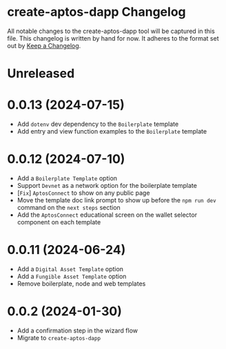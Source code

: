 # create-aptos-dapp Changelog

All notable changes to the create-aptos-dapp tool will be captured in this file. This changelog is written by hand for now. It adheres to the format set out by [Keep a Changelog](https://keepachangelog.com/en/1.0.0/).

# Unreleased

# 0.0.13 (2024-07-15)

- Add `dotenv` dev dependency to the `Boilerplate` template
- Add entry and view function examples to the `Boilerplate` template

# 0.0.12 (2024-07-10)

- Add a `Boilerplate Template` option
- Support `Devnet` as a network option for the boilerplate template
- [`Fix`] `AptosConnect` to show on any public page
- Move the template doc link prompt to show up before the `npm run dev` command on the `next steps` section
- Add the `AptosConnect` educational screen on the wallet selector component on each template

# 0.0.11 (2024-06-24)

- Add a `Digital Asset Template` option
- Add a `Fungible Asset Template` option
- Remove boilerplate, node and web templates

# 0.0.2 (2024-01-30)

- Add a confirmation step in the wizard flow
- Migrate to `create-aptos-dapp`
